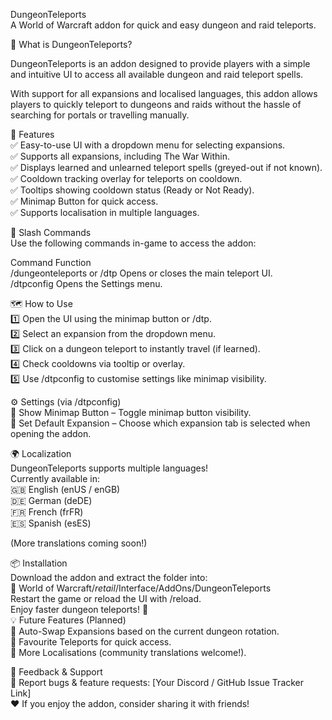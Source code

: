 DungeonTeleports  
A World of Warcraft addon for quick and easy dungeon and raid teleports.  


📌 What is DungeonTeleports?  

DungeonTeleports is an addon designed to provide players with a simple and intuitive UI to access all available dungeon and raid teleport spells.  
  
With support for all expansions and localised languages, this addon allows players to quickly teleport to dungeons and raids without the hassle of searching for portals or travelling manually.  

🔧 Features  
✅ Easy-to-use UI with a dropdown menu for selecting expansions.  
✅ Supports all expansions, including The War Within.  
✅ Displays learned and unlearned teleport spells (greyed-out if not known).  
✅ Cooldown tracking overlay for teleports on cooldown.  
✅ Tooltips showing cooldown status (Ready or Not Ready).  
✅ Minimap Button for quick access.  
✅ Supports localisation in multiple languages.  

📜 Slash Commands  
Use the following commands in-game to access the addon:  

Command	Function  
/dungeonteleports or /dtp	Opens or closes the main teleport UI.  
/dtpconfig	Opens the Settings menu.  
  
🗺️ How to Use  
1️⃣ Open the UI using the minimap button or /dtp.  
2️⃣ Select an expansion from the dropdown menu.  
3️⃣ Click on a dungeon teleport to instantly travel (if learned).  
4️⃣ Check cooldowns via tooltip or overlay.  
5️⃣ Use /dtpconfig to customise settings like minimap visibility.  
  
⚙️ Settings (via /dtpconfig)  
🔘 Show Minimap Button – Toggle minimap button visibility.  
🔘 Set Default Expansion – Choose which expansion tab is selected when opening the addon.  
  
🌍 Localization  
DungeonTeleports supports multiple languages!  
Currently available in:  
🇬🇧 English (enUS / enGB)  
🇩🇪 German (deDE)  
🇫🇷 French (frFR)  
🇪🇸 Spanish (esES)  
  
(More translations coming soon!)  

📦 Installation  
Download the addon and extract the folder into:  
📂 World of Warcraft/_retail_/Interface/AddOns/DungeonTeleports  
Restart the game or reload the UI with /reload.  
Enjoy faster dungeon teleports! 🚀  
💡 Future Features (Planned)  
🔹 Auto-Swap Expansions based on the current dungeon rotation.  
🔹 Favourite Teleports for quick access.  
🔹 More Localisations (community translations welcome!).  
  
💬 Feedback & Support  
📩 Report bugs & feature requests: [Your Discord / GitHub Issue Tracker Link]  
❤️ If you enjoy the addon, consider sharing it with friends!  

